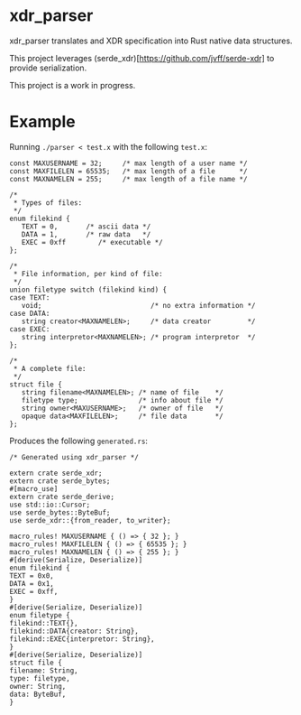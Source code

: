 # xdr\_parser
xdr\_parser translates and XDR specification into Rust native data structures.

This project leverages (serde\_xdr)[https://github.com/jvff/serde-xdr] to provide serialization.

This project is a work in progress.

# Example
Running `./parser < test.x` with the following `test.x`:
```
const MAXUSERNAME = 32;     /* max length of a user name */
const MAXFILELEN = 65535;   /* max length of a file      */
const MAXNAMELEN = 255;     /* max length of a file name */

/*
 * Types of files:
 */
enum filekind {
   TEXT = 0,       /* ascii data */
   DATA = 1,       /* raw data   */
   EXEC = 0xff        /* executable */
};

/*
 * File information, per kind of file:
 */
union filetype switch (filekind kind) {
case TEXT:
   void;                           /* no extra information */
case DATA:
   string creator<MAXNAMELEN>;     /* data creator         */
case EXEC:
   string interpretor<MAXNAMELEN>; /* program interpretor  */
};

/*
 * A complete file:
 */
struct file {
   string filename<MAXNAMELEN>; /* name of file    */
   filetype type;               /* info about file */
   string owner<MAXUSERNAME>;   /* owner of file   */
   opaque data<MAXFILELEN>;     /* file data       */
};
```

Produces the following `generated.rs`:
```
/* Generated using xdr_parser */

extern crate serde_xdr;
extern crate serde_bytes;
#[macro_use]
extern crate serde_derive;
use std::io::Cursor;
use serde_bytes::ByteBuf;
use serde_xdr::{from_reader, to_writer};

macro_rules! MAXUSERNAME { () => { 32 }; }
macro_rules! MAXFILELEN { () => { 65535 }; }
macro_rules! MAXNAMELEN { () => { 255 }; }
#[derive(Serialize, Deserialize)]
enum filekind {
TEXT = 0x0,
DATA = 0x1,
EXEC = 0xff,
}
#[derive(Serialize, Deserialize)]
enum filetype {
filekind::TEXT{},
filekind::DATA{creator: String},
filekind::EXEC{interpretor: String},
}
#[derive(Serialize, Deserialize)]
struct file {
filename: String,
type: filetype,
owner: String,
data: ByteBuf,
}
```
